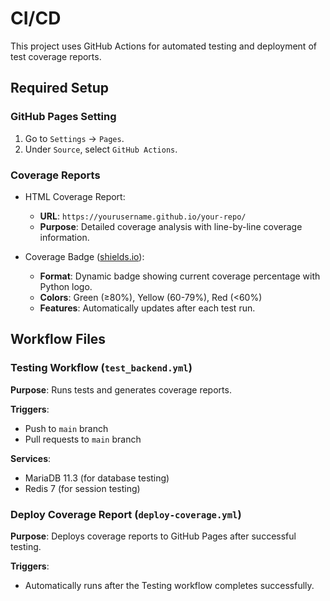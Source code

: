 # CI/CD

This project uses GitHub Actions for automated testing and deployment of test coverage reports.

## Required Setup

### GitHub Pages Setting

1. Go to `Settings` → `Pages`.
2. Under `Source`, select `GitHub Actions`.

### Coverage Reports

- HTML Coverage Report:
   - **URL**: `https://yourusername.github.io/your-repo/`
   - **Purpose**: Detailed coverage analysis with line-by-line coverage information.

- Coverage Badge ([shields.io](https://shields.io/)):
   - **Format**: Dynamic badge showing current coverage percentage with Python logo.
   - **Colors**: Green (≥80%), Yellow (60-79%), Red (<60%)
   - **Features**: Automatically updates after each test run.

## Workflow Files

### Testing Workflow (`test_backend.yml`)

**Purpose**: Runs tests and generates coverage reports.

**Triggers**:
- Push to `main` branch
- Pull requests to `main` branch

**Services**:
- MariaDB 11.3 (for database testing)
- Redis 7 (for session testing)

### Deploy Coverage Report (`deploy-coverage.yml`)

**Purpose**: Deploys coverage reports to GitHub Pages after successful testing.

**Triggers**:
- Automatically runs after the Testing workflow completes successfully.